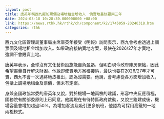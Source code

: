 ```yaml
---
layout: post
title: 唐英年稱西九擬加票價及場地租金增收入　倘賣地最快要兩三年
date: 2024-03-18 10:28:39.000000000 +08:00
link: https://news.rthk.hk/rthk/ch/component/k2/1745059-20240318.htm
categories: rthk
---
```


西九文化區管理局董事局主席唐英年接受《明報》訪問表示，西九會考慮透過上調票價及場地租金增加收入。如果政府接納賣地方案，最快在2026/27年才賣地，強調不會賤賣土地。

唐英年表示，全球沒有文化藝術設施能自負盈虧，但明白現今政府庫房緊絀，因此希望盡量自行解決財困。他說即使賣地方案獲接納，最快也要在2026/27年才可賣，西九不會一次過將地皮推出，認為沒需要。他說，會考慮從各方面增加收入，包括上調場地租金及票價，但未有定案。

身兼全國政協常委的唐英年又說，對於機場一地兩檢的建議，形容中央反應積極，國務院有關部委原則上已同意。他說現在有待特區政府啟動，又說三跑建成後，機場容量會增加超過50%，為增加客流及吸引更多航班，他認為可採用高鐵的一地兩檢模式。
